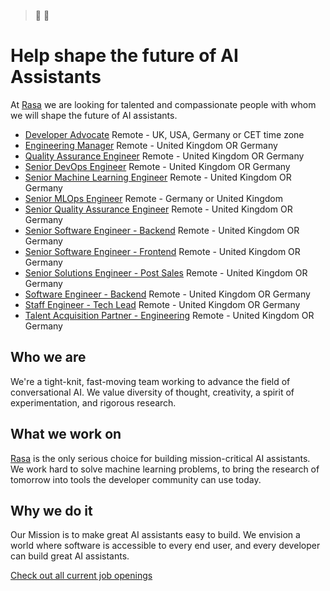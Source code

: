> :robot: :speech_balloon:

# Help shape the future of AI Assistants

At [Rasa](https://rasa.com/) we are looking for talented and compassionate people with whom we will shape the future of AI assistants.


* [Developer Advocate](https://boards.greenhouse.io/rasa/jobs/5117982002?gh_src=d50afd4f2us "Developer Advocate") Remote - UK, USA, Germany or CET time zone
* [Engineering Manager](https://boards.greenhouse.io/rasa/jobs/5478065002?gh_src=d50afd4f2us "Engineering Manager") Remote - United Kingdom OR Germany
* [Quality Assurance Engineer](https://boards.greenhouse.io/rasa/jobs/5586153002?gh_src=d50afd4f2us "Quality Assurance Engineer") Remote - United Kingdom OR Germany
* [Senior DevOps Engineer](https://boards.greenhouse.io/rasa/jobs/5678794002?gh_src=d50afd4f2us "Senior DevOps Engineer") Remote - United Kingdom OR Germany
* [Senior Machine Learning Engineer](https://boards.greenhouse.io/rasa/jobs/4971032002?gh_src=d50afd4f2us "Senior Machine Learning Engineer") Remote - United Kingdom OR Germany
* [Senior MLOps Engineer](https://boards.greenhouse.io/rasa/jobs/5841936002?gh_src=d50afd4f2us "Senior MLOps Engineer") Remote - Germany or United Kingdom
* [Senior Quality Assurance Engineer](https://boards.greenhouse.io/rasa/jobs/5658049002?gh_src=d50afd4f2us "Senior Quality Assurance Engineer") Remote - United Kingdom OR Germany
* [Senior Software Engineer - Backend](https://boards.greenhouse.io/rasa/jobs/5001805002?gh_src=d50afd4f2us "Senior Software Engineer - Backend") Remote - United Kingdom OR Germany
* [Senior Software Engineer - Frontend](https://boards.greenhouse.io/rasa/jobs/5120420002?gh_src=d50afd4f2us "Senior Software Engineer - Frontend") Remote - United Kingdom OR Germany
* [Senior Solutions Engineer - Post Sales](https://boards.greenhouse.io/rasa/jobs/5133561002?gh_src=d50afd4f2us "Senior Solutions Engineer - Post Sales") Remote - United Kingdom OR Germany
* [Software Engineer - Backend](https://boards.greenhouse.io/rasa/jobs/4337397002?gh_src=d50afd4f2us "Software Engineer - Backend") Remote - United Kingdom OR Germany
* [Staff Engineer - Tech Lead](https://boards.greenhouse.io/rasa/jobs/5587257002?gh_src=d50afd4f2us "Staff Engineer - Tech Lead") Remote - United Kingdom OR Germany
* [Talent Acquisition Partner - Engineering](https://boards.greenhouse.io/rasa/jobs/5835862002?gh_src=d50afd4f2us "Talent Acquisition Partner - Engineering") Remote - United Kingdom OR Germany

## Who we are

We're a tight-knit, fast-moving team working to advance the field of conversational AI. We value diversity of thought, creativity, a spirit of experimentation, and rigorous research.

## What we work on

[Rasa](https://github.com/rasaHQ/rasa) is the only serious choice for building mission-critical AI assistants. We work hard to solve machine learning problems, to bring the research of tomorrow into tools the developer community can use today.

## Why we do it

Our Mission is to make great AI assistants easy to build. We envision a world where software is accessible to every end user, and every developer can build great AI assistants.

[Check out all current job openings](https://grnh.se/d50afd4f2us)


